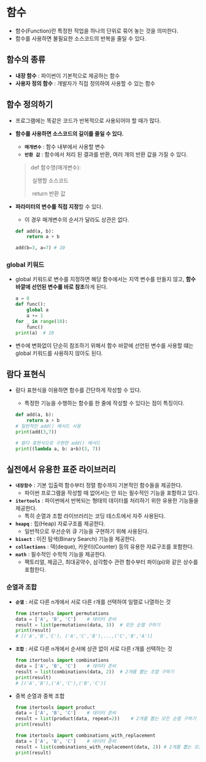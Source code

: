 # **함수**

- 함수(Function)란 특정한 작업을 하나의 단위로 묶어 놓는 것을 의미한다.
- 함수를 사용하면 불필요한 소스코드의 반복을 줄일 수 있다.



## 함수의 종류

- **내장 함수** : 파이썬이 기본적으로 제공하는 함수
- **사용자 정의 함수** : 개발자가 직접 정의하여 사용할 수 있는 함수



## 함수 정의하기

- 프로그램에는 똑같은 코드가 반복적으로 사용되어야 할 때가 많다.

- **함수를 사용하면 소스코드의 길이를 줄일 수 있다.**

  - **`매개변수`** : 함수 내부에서 사용할 변수
  - **`반환 값`** : 함수에서 처리 된 결과를 반환, 여러 개의 반환 값을 가질 수 있다.

  > def 함수명(매개변수):
  >
  > ​	실행할 소스코드
  >
  > ​	return 반환 값

- **파라미터의 변수를 직접 지정**할 수 있다.

  - 이 경우 매개변수의 순서가 달라도 상관은 없다.

  ```python
  def add(a, b):
      return a + b
  
  add(b=3, a=7)	# 10
  ```

  

### global 키워드

- global 키워드로 변수를 지정하면 해당 함수에서는 지역 변수를 만들지 않고, **함수 바깥에 선언된 변수를 바로 참조**하게 된다.

  ```python
  a = 0
  def func():
      global a
      a += 1
  for _ in range(10):
      func()
  print(a)	# 10
  ```

- 변수에 변화없이 단순히 참조하기 위해서 함수 바깥에 선언된 변수를 사용할 떄는 global 키워드를 사용하지 않아도 된다.



## 람다 표현식

- 람다 표현식을 이용하면 함수를 간단하게 작성할 수 있다.

  - 특정한 기능을 수행하는 함수를 한 줄에 작성할 수 있다는 점이 특징이다.

  ```python
  def add(a, b):
      return a + b
  # 일반적인 add() 메서드 사용
  print(add(3,7))
  
  # 람다 표현식으로 구현한 add() 메서드
  print((lambda a, b: a+b)(3, 7))
  ```



## 실전에서 유용한 표준 라이브러리

- **`내장함수`** : 기본 입출력 함수부터 정렬 함수까지 기본적인 함수들을 제공한다.
  - 파이썬 프로그램을 작성할 때 없어서는 안 되는 필수적인 기능을 포함하고 있다.
- **`itertools`** : 파이썬에서 반복되는 형태의 데이터를 처리하기 위한 유용한 기능들을 제공한다.
  - 특히 순열과 조합 라이브러리는 코딩 테스트에서 자주 사용된다.
- **`heapq`** : 힙(Heap) 자료구조를 제공한다.
  - 일반적으로 우선순위 큐 기능을 구현하기 위해 사용된다.
- **`bisect`** : 이진 탐색(Binary Search) 기능을 제공한다.
- **`collections`** : 덱(deque), 카운터(Counter) 등의 유용한 자료구조를 포함한다.
- **`math`** : 필수적인 수학적 기능을 제공한다.
  - 팩토리얼, 제곱근, 최대공약수, 삼각함수 관련 함수부터 파이(pi)와 같은 상수를 포함한다.



### 순열과 조합

- **`순열`** : 서로 다른 n개에서 서로 다른 r개를 선택하여 일렬로 나열하는 것

  ```python
  from itertools import permutations
  data = ['A', 'B', 'C']	# 데이터 준비
  result = list(permutations(data, 3))	# 모든 순열 구하기
  print(result)
  # [('A','B','C'), ('A','C','B'),...,('C','B','A')]
  ```

- **`조합`** : 서로 다른 n개에서 순서에 상관 없이 서로 다른 r개를 선택하는 것

  ```python
  from itertools import combinations
  data = ['A', 'B', 'C']	# 데이터 준비
  result = list(combinations(data, 2))	# 2개를 뽑는 조합 구하기
  print(result)
  # [('A','B'),('A','C'),('B','C')]
  ```

- 중복 순열과 중복 조합

  ```python
  from itertools import product
  data = ['A', 'B', 'C']	# 데이터 준비
  result = list(product(data, repeat=2))	# 2개를 뽑는 모든 순열 구하기 (중복 허용)
  print(result)
  ```

  ```python
  from itertools import combinations_with_replacement
  data = ['A', 'B', 'C']	# 데이터 준비
  result = list(combinations_with_replacement(data, 2))	# 2개를 뽑는 모든 조합 구하기 (중복 허용)
  print(result)
  ```
